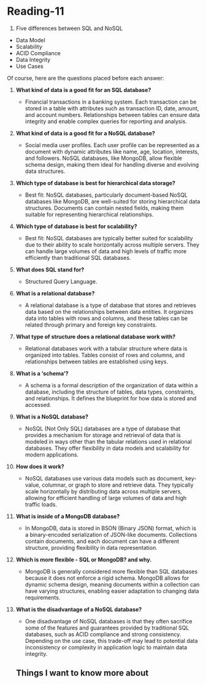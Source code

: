 # Reading-11 #

1. Five differences between SQL and NoSQL

- Data Model
- Scalability
- ACID Compliance
- Data Integrity
- Use Cases

Of course, here are the questions placed before each answer:

1. **What kind of data is a good fit for an SQL database?**
   - Financial transactions in a banking system. Each transaction can be stored in a table with attributes such as transaction ID, date, amount, and account numbers. Relationships between tables can ensure data integrity and enable complex queries for reporting and analysis.

2. **What kind of data is a good fit for a NoSQL database?**
   - Social media user profiles. Each user profile can be represented as a document with dynamic attributes like name, age, location, interests, and followers. NoSQL databases, like MongoDB, allow flexible schema design, making them ideal for handling diverse and evolving data structures.

3. **Which type of database is best for hierarchical data storage?**
   - Best fit: NoSQL databases, particularly document-based NoSQL databases like MongoDB, are well-suited for storing hierarchical data structures. Documents can contain nested fields, making them suitable for representing hierarchical relationships.

4. **Which type of database is best for scalability?**
   - Best fit: NoSQL databases are typically better suited for scalability due to their ability to scale horizontally across multiple servers. They can handle large volumes of data and high levels of traffic more efficiently than traditional SQL databases.

5. **What does SQL stand for?**
   - Structured Query Language.

6. **What is a relational database?**
   - A relational database is a type of database that stores and retrieves data based on the relationships between data entities. It organizes data into tables with rows and columns, and these tables can be related through primary and foreign key constraints.

7. **What type of structure does a relational database work with?**
   - Relational databases work with a tabular structure where data is organized into tables. Tables consist of rows and columns, and relationships between tables are established using keys.

8. **What is a ‘schema’?**
   - A schema is a formal description of the organization of data within a database, including the structure of tables, data types, constraints, and relationships. It defines the blueprint for how data is stored and accessed.

9. **What is a NoSQL database?**
   - NoSQL (Not Only SQL) databases are a type of database that provides a mechanism for storage and retrieval of data that is modeled in ways other than the tabular relations used in relational databases. They offer flexibility in data models and scalability for modern applications.

10. **How does it work?**
    - NoSQL databases use various data models such as document, key-value, columnar, or graph to store and retrieve data. They typically scale horizontally by distributing data across multiple servers, allowing for efficient handling of large volumes of data and high traffic loads.

11. **What is inside of a MongoDB database?**
    - In MongoDB, data is stored in BSON (Binary JSON) format, which is a binary-encoded serialization of JSON-like documents. Collections contain documents, and each document can have a different structure, providing flexibility in data representation.

12. **Which is more flexible - SQL or MongoDB? and why.**
    - MongoDB is generally considered more flexible than SQL databases because it does not enforce a rigid schema. MongoDB allows for dynamic schema design, meaning documents within a collection can have varying structures, enabling easier adaptation to changing data requirements.

13. **What is the disadvantage of a NoSQL database?**
    - One disadvantage of NoSQL databases is that they often sacrifice some of the features and guarantees provided by traditional SQL databases, such as ACID compliance and strong consistency. Depending on the use case, this trade-off may lead to potential data inconsistency or complexity in application logic to maintain data integrity.

    ## Things I want to know more about ##